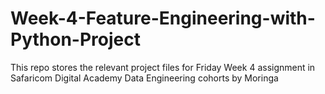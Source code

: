 # Week-4-Feature-Engineering-with-Python-Project
This repo stores the relevant project files for Friday Week 4 assignment in Safaricom Digital Academy Data Engineering cohorts by Moringa
